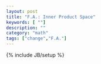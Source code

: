 ```yaml
---
layout: post
title: "F.A.: Inner Product Space"
keywords: [ ""]
description: ""
category: "math"
tags: ["change","F.A."]
---
```

{% include JB/setup %}
